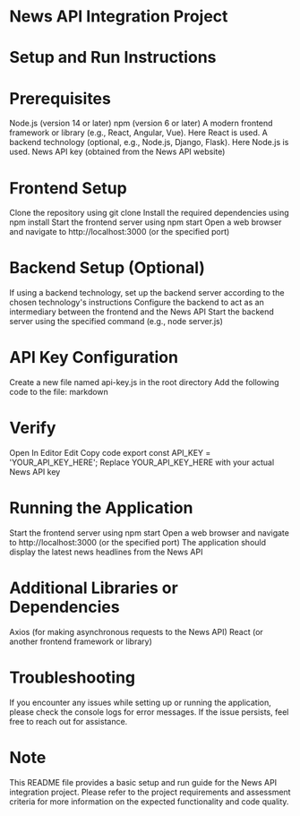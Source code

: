 # News API Integration Project

# Setup and Run Instructions

# Prerequisites

Node.js (version 14 or later)
npm (version 6 or later)
A modern frontend framework or library (e.g., React, Angular, Vue). Here React is used.
A backend technology (optional, e.g., Node.js, Django, Flask). Here Node.js is used.
News API key (obtained from the News API website)

# Frontend Setup

Clone the repository using git clone <repository-url>
Install the required dependencies using npm install
Start the frontend server using npm start
Open a web browser and navigate to http://localhost:3000 (or the specified port)

# Backend Setup (Optional)

If using a backend technology, set up the backend server according to the chosen technology's instructions
Configure the backend to act as an intermediary between the frontend and the News API
Start the backend server using the specified command (e.g., node server.js)

# API Key Configuration

Create a new file named api-key.js in the root directory
Add the following code to the file:
markdown

# Verify

Open In Editor
Edit
Copy code
export const API_KEY = 'YOUR_API_KEY_HERE';
Replace YOUR_API_KEY_HERE with your actual News API key

# Running the Application

Start the frontend server using npm start
Open a web browser and navigate to http://localhost:3000 (or the specified port)
The application should display the latest news headlines from the News API

# Additional Libraries or Dependencies

Axios (for making asynchronous requests to the News API)
React (or another frontend framework or library)

# Troubleshooting

If you encounter any issues while setting up or running the application, please check the console logs for error messages. If the issue persists, feel free to reach out for assistance.

# Note

This README file provides a basic setup and run guide for the News API integration project. Please refer to the project requirements and assessment criteria for more information on the expected functionality and code quality.


